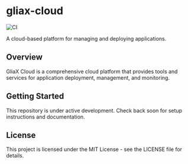 # gliax-cloud
![CI](https://github.com/zaynahmed0/gliax-cloud/workflows/CI/badge.svg)

A cloud-based platform for managing and deploying applications.

## Overview

GliaX Cloud is a comprehensive cloud platform that provides tools and services for application deployment, management, and monitoring.

## Getting Started

This repository is under active development. Check back soon for setup instructions and documentation.

## License

This project is licensed under the MIT License - see the LICENSE file for details. 